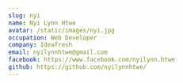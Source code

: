 ```yaml
---
slug: nyi
name: Nyi Lynn Htwe
avatar: /static/images/nyi.jpg
occupation: Web Developer
company: Ideafresh
email: nyilynnhtwe@gmail.com
facebook: https://www.facebook.com/nyilynn.htwe
github: https://github.com/nyilynnhtwe/
---
```

